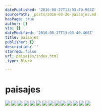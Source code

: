 ```yaml
---
datePublished: '2016-08-27T13:03:49.964Z'
sourcePath: _posts/2016-08-20-paisajes.md
hasPage: true
author: []
via: {}
dateModified: '2016-08-27T13:03:40.466Z'
title: paisajes
publisher: {}
description: ''
starred: false
url: paisajes/index.html
_type: Blurb

---
```

# paisajes
![](https://the-grid-user-content.s3-us-west-2.amazonaws.com/0b8cc2c2-5579-40b1-b42e-c10472777f8f.jpg)
![](https://the-grid-user-content.s3-us-west-2.amazonaws.com/a2accf69-b0d2-4ca6-9268-d33f97114fb7.jpg)
![](https://the-grid-user-content.s3-us-west-2.amazonaws.com/34c8bde1-9cd9-4187-b8c9-0243369c240d.jpg)
![](https://the-grid-user-content.s3-us-west-2.amazonaws.com/a548b72f-ae54-41da-8bea-b8c2f45c9bfd.jpg)
![](https://the-grid-user-content.s3-us-west-2.amazonaws.com/d6019704-6998-424d-abd2-01efdb13e900.jpg)
![](https://the-grid-user-content.s3-us-west-2.amazonaws.com/e50b89fc-66ff-4984-b7a2-b6d9734c8910.jpg)
![](https://the-grid-user-content.s3-us-west-2.amazonaws.com/f05b9b58-aad5-4800-9790-38b756bc5755.jpg)
![](https://the-grid-user-content.s3-us-west-2.amazonaws.com/2ad38424-b7c7-429f-a3aa-1c8fb415ed17.jpg)
![](https://the-grid-user-content.s3-us-west-2.amazonaws.com/503abd4a-f6ea-48f3-b37f-7f4f458374e3.jpg)
![](https://the-grid-user-content.s3-us-west-2.amazonaws.com/f238bcae-1d6c-42e8-99cb-943e26b0cb29.jpg)
![](https://the-grid-user-content.s3-us-west-2.amazonaws.com/358a4ebf-bfa1-4a8f-abff-a7d8cd72bbba.jpg)
![](https://the-grid-user-content.s3-us-west-2.amazonaws.com/a2522af4-9f86-41ae-a1f3-3ce7a2cfcc3b.jpg)
![](https://the-grid-user-content.s3-us-west-2.amazonaws.com/7f5852d4-f0db-4b11-96ed-d9b188ef17dc.jpg)
![](https://the-grid-user-content.s3-us-west-2.amazonaws.com/19b7cf0b-32f6-4639-84b7-3e1741ea9b28.jpg)